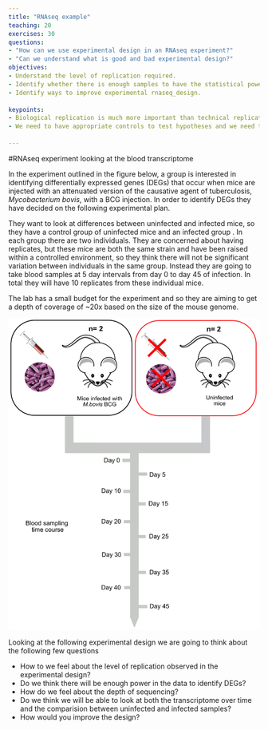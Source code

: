 ```yaml
---
title: "RNAseq example"
teaching: 20
exercises: 30
questions:
- "How can we use experimental design in an RNAseq experiment?"
- "Can we understand what is good and bad experimental design?"
objectives:
- Understand the level of replication required.
- Identify whether there is enough samples to have the statistical power to answer the question.
- Identify ways to improve experimental rnaseq_design.

keypoints:
- Biological replication is much more important than technical replication in giving the experimental design power. Technical replication is still better than no replication.  
- We need to have appropriate controls to test hypotheses and we need to be aware of confounding variables in our designs.

---
```



#RNAseq experiment looking at the blood transcriptome

In the experiment outlined in the figure below, a group is interested in identifying differentially expressed genes (DEGs) that occur when mice are injected with an attenuated version of the causative agent of tuberculosis, *Mycobacterium bovis*, with a BCG injection. In order to identify DEGs they have decided on the following experimental plan.

They want to look at differences between uninfected and infected mice, so they have a control group of uninfected mice and an infected group . In each group there are two individuals. They are concerned about having replicates, but these mice are both the same strain and have been raised within a controlled environment, so they think there will not be significant variation between individuals in the same group. Instead they are going to take blood samples at 5 day intervals from day 0 to day 45 of infection. In total they will have 10 replicates from these individual mice.

The lab has a small budget for the experiment and so they are aiming to get a depth of coverage of ~20x based on the size of the mouse genome.  


![rnaseq_design](../fig/mouse_diagram.png)

Looking at the following experimental design we are going to think about the following few questions

- How to we feel about the level of replication observed in the experimental design?
- Do we think there will be enough power in the data to identify DEGs?
- How do we feel about the depth of sequencing?
- Do we think we will be able to look at both the transcriptome over time and the comparision between uninfected and infected samples?
- How would you improve the design?
